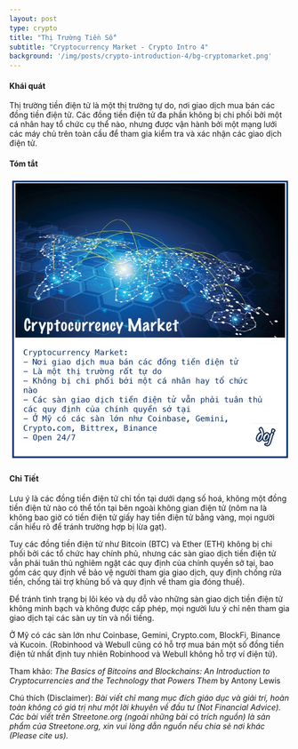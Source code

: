 ```yaml
---
layout: post
type: crypto
title: "Thị Trường Tiền Số"
subtitle: "Cryptocurrency Market - Crypto Intro 4"
background: '/img/posts/crypto-introduction-4/bg-cryptomarket.png'
---
```


#### Khái quát

Thị trường tiền điện tử là một thị trường tự do, nơi giao dịch mua bán các đồng tiền điện tử. Các đồng tiền điện tử đa phần không bị chi phối bởi một cá nhân hay tổ chức cụ thể nào, nhưng được vận hành bởi một mạng lưới các máy chủ trên toàn cầu để tham gia kiểm tra và xác nhận các giao dịch điện tử.

#### Tóm tắt
![crypto-introduction-4](/img/posts/crypto-introduction-4/sm-crytomarket.png)

#### Chi Tiết

Lưu ý là các đồng tiền điện tử chỉ tồn tại dưới dạng số hoá, không một đồng tiền điện tử nào có thể tồn tại bên ngoài không gian điện tử (nôm na là không bao giờ có tiền điện tử giấy hay tiền điện tử bằng vàng, mọi người cần hiểu rõ để tránh trường hợp bị lừa gạt).

Tuy các đồng tiền điện tử như Bitcoin (BTC) và Ether (ETH) không bị chi phối bởi các tổ chức hay chính phủ, nhưng các sàn giao dịch tiền điện tử vẫn phải tuân thủ nghiêm ngặt các quy định của chính quyền sở tại, bao gồm các quy định về bảo vệ người tham gia giao dịch, quy định chống rửa tiền, chống tài trợ khủng bố và quy định về tham gia đóng thuế).

Để tránh tình trạng bị lôi kéo và dụ dỗ vào những sàn giao dịch tiền điện tử không minh bạch và không được cấp phép, mọi người lưu ý chỉ nên tham gia giao dịch tại các sàn uy tín và nổi tiếng.

Ở Mỹ có các sàn lớn như Coinbase, Gemini, Crypto.com, BlockFi, Binance và Kucoin. (Robinhood và Webull cũng có hỗ trợ mua bán một số đồng tiền điện tử nhất định tuy nhiên Robinhood và Webull không hỗ trợ ví điện tử).

Tham khảo: *The Basics of Bitcoins and Blockchains: An Introduction to Cryptocurrencies and the Technology that Powers Them* by Antony Lewis

Chú thích (Disclaimer):
*Bài viết chỉ mang mục đích giáo dục và giải trí, hoàn toàn không có giá trị như một lời khuyên về đầu tư (Not Financial Advice).*
*Các bài viết trên Streetone.org (ngoài những bài có trích nguồn) là sản phẩm của Streetone.org, xin vui lòng dẫn nguồn nếu chia sẻ nơi khác (Please cite us).*